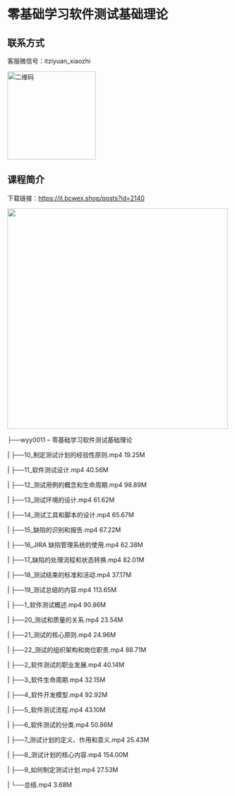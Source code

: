 # 零基础学习软件测试基础理论

## 联系方式

客服微信号：itziyuan_xiaozhi

<img src="https://ziyuanyun.oss-cn-guangzhou.aliyuncs.com/common/20240614073449/666b82192834a.jpg" width="200" height="200" alt="二维码">

## 课程简介

下载链接：https://it.bcwex.shop/posts?id=2140

<img src="https://ziyuanyun.oss-cn-guangzhou.aliyuncs.com/yun/20240515183659/6644904b2439b.jpg" width="500" alt="">

  ├──wyy0011 &#8211; 零基础学习软件测试基础理论

 | ├──10_制定测试计划的经验性原则.mp4 19.25M

 | ├──11_软件测试设计.mp4 40.56M

 | ├──12_测试用例的概念和生命周期.mp4 98.89M

 | ├──13_测试环境的设计.mp4 61.62M

 | ├──14_测试工具和脚本的设计.mp4 65.67M

 | ├──15_缺陷的识别和报告.mp4 67.22M

 | ├──16_JIRA 缺陷管理系统的使用.mp4 62.38M

 | ├──17_缺陷的处理流程和状态转换.mp4 82.01M

 | ├──18_测试结束的标准和活动.mp4 37.17M

 | ├──19_测试总结的内容.mp4 113.65M

 | ├──1_软件测试概述.mp4 90.86M

 | ├──20_测试和质量的关系.mp4 23.54M

 | ├──21_测试的核心原则.mp4 24.96M

 | ├──22_测试的组织架构和岗位职责.mp4 88.71M

 | ├──2_软件测试的职业发展.mp4 40.14M

 | ├──3_软件生命周期.mp4 32.15M

 | ├──4_软件开发模型.mp4 92.92M

 | ├──5_软件测试流程.mp4 43.10M

 | ├──6_软件测试的分类.mp4 50.86M

 | ├──7_测试计划的定义、作用和意义.mp4 25.43M

 | ├──8_测试计划的核心内容.mp4 154.00M

 | ├──9_如何制定测试计划.mp4 27.53M

 | └──总结.mp4 3.68M

  